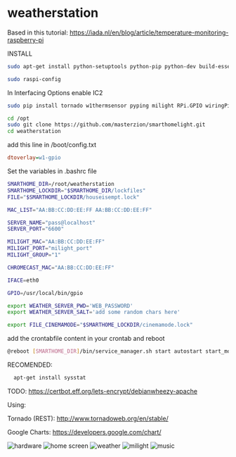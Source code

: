 # weatherstation

Based in this tutorial:
https://iada.nl/en/blog/article/temperature-monitoring-raspberry-pi


INSTALL
``` bash
sudo apt-get install python-setuptools python-pip python-dev build-essential git sqlite3 python-smbus i2c-tools arp-scan bc git

sudo raspi-config
```

In Interfacing Options
enable IC2

``` bash
sudo pip install tornado w1thermsensor pyping milight RPi.GPIO wiringPi

cd /opt
sudo git clone https://github.com/masterzion/smarthomelight.git
cd weatherstation
``` 

add this line in  /boot/config.txt
``` ini
dtoverlay=w1-gpio
```


Set the variables in .bashrc file

``` bash
SMARTHOME_DIR=/root/weatherstation
SMARTHOME_LOCKDIR="$SMARTHOME_DIR/lockfiles"
FILE="$SMARTHOME_LOCKDIR/houseisempt.lock"

MAC_LIST="AA:BB:CC:DD:EE:FF AA:BB:CC:DD:EE:FF"

SERVER_NAME="pass@localhost" 
SERVER_PORT="6600"

MILIGHT_MAC="AA:BB:CC:DD:EE:FF"
MILIGHT_PORT="milight_port"
MILIGHT_GROUP="1"

CHROMECAST_MAC="AA:BB:CC:DD:EE:FF"

IFACE=eth0

GPIO=/usr/local/bin/gpio

export WEATHER_SERVER_PWD='WEB_PASSWORD'
export WEATHER_SERVER_SALT='add some random chars here'

export FILE_CINEMAMODE="$SMARTHOME_LOCKDIR/cinemamode.lock"
```

add the crontabfile content in your crontab and reboot
``` bash
@reboot [SMARTHOME_DIR]/bin/service_manager.sh start autostart start_modules
```

RECOMENDED:
``` bash
  apt-get install sysstat
```

TODO:
https://certbot.eff.org/lets-encrypt/debianwheezy-apache

Using: 

Tornado (REST): http://www.tornadoweb.org/en/stable/

Google Charts: https://developers.google.com/chart/

![hardware](/docs/circuit.jpg)
![home screen](/docs/home.jpg)
![weather](/docs/weather.jpg)
![milight](/docs/milight.jpg)
![music](/docs/music.jpg)



